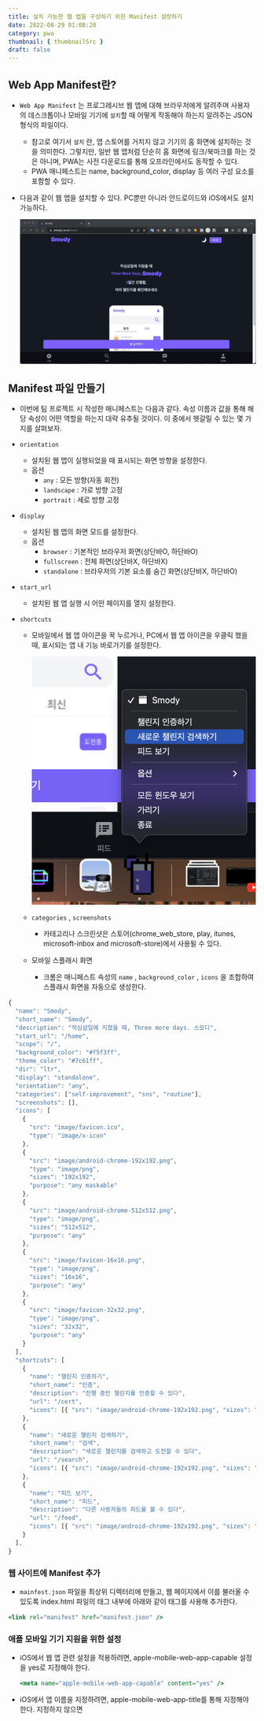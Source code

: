 ```yaml
---
title: 설치 가능한 웹 앱을 구성하기 위한 Manifest 설정하기
date: 2022-08-29 01:08:28
category: pwa
thumbnail: { thumbnailSrc }
draft: false
---
```


## Web App Manifest란?

- `Web App Manifest` 는 프로그레시브 웹 앱에 대해 브라우저에게 알려주며 사용자의 데스크톱이나 모바일 기기에 `설치`할 때 어떻게 작동해야 하는지 알려주는 JSON 형식의 파일이다.
  - 참고로 여기서 `설치` 란, 앱 스토어를 거치지 않고 기기의 홈 화면에 설치하는 것을 의미한다. 그렇지만, 일반 웹 앱처럼 단순히 홈 화면에 링크/북마크를 하는 것은 아니며, PWA는 사전 다운로드를 통해 오프라인에서도 동작할 수 있다.
  - PWA 매니페스트는 name, background_color, display 등 여러 구성 요소를 포함할 수 있다.
- 다음과 같이 웹 앱을 설치할 수 있다. PC뿐만 아니라 안드로이드와 iOS에서도 설치 가능하다.

  ![install-app.gif](../image/install-app.gif)

## Manifest 파일 만들기

- 이번에 팀 프로젝트 시 작성한 매니페스트는 다음과 같다. 속성 이름과 값을 통해 해당 속성이 어떤 역할을 하는지 대략 유추될 것이다. 이 중에서 헷갈릴 수 있는 몇 가지를 살펴보자.
- `orientation`
  - 설치된 웹 앱이 실행되었을 때 표시되는 화면 방향을 설정한다.
  - 옵션
    - `any` : 모든 방향(자동 회전)
    - `landscape` : 가로 방향 고정
    - `portrait` : 세로 방향 고정
- `display`
  - 설치된 웹 앱의 화면 모드를 설정한다.
  - 옵션
    - `browser` : 기본적인 브라우저 화면(상단바O, 하단바O)
    - `fullscreen` : 전체 화면(상단바X, 하단바X)
    - `standalone` : 브라우저의 기본 요소를 숨긴 화면(상단바X, 하단바O)
- `start_url`
  - 설치된 웹 앱 실행 시 어떤 페이지를 열지 설정한다.
- `shortcuts`

  - 모바일에서 웹 앱 아이콘을 꾹 누르거나, PC에서 웹 앱 아이콘을 우클릭 했을 때, 표시되는 앱 내 기능 바로가기를 설정한다.

    ![앱 내 기능 바로가기](../image/shortcuts.png)

  - `categories` , `screenshots`
    - 카테고리나 스크린샷은 스토어(chrome_web_store, play, itunes, microsoft-inbox and microsoft-store)에서 사용될 수 있다.
  - 모바일 스플래시 화면
    - 크롬은 매니페스트 속성의 `name` , `background_color` , `icons` 을 조합하여 스플래시 화면을 자동으로 생성한다.

```jsx
{
  "name": "Smody",
  "short_name": "Smody",
  "description": "작심삼일에 지쳤을 때, Three more days. 스모디",
  "start_url": "/home",
  "scope": "/",
  "background_color": "#f5f3ff",
  "theme_color": "#7c61ff",
  "dir": "ltr",
  "display": "standalone",
  "orientation": "any",
  "categories": ["self-improvement", "sns", "routine"],
  "screenshots": [],
  "icons": [
    {
      "src": "image/favicon.ico",
      "type": "image/x-icon"
    },
    {
      "src": "image/android-chrome-192x192.png",
      "type": "image/png",
      "sizes": "192x192",
      "purpose": "any maskable"
    },
    {
      "src": "image/android-chrome-512x512.png",
      "type": "image/png",
      "sizes": "512x512",
      "purpose": "any"
    },
    {
      "src": "image/favicon-16x16.png",
      "type": "image/png",
      "sizes": "16x16",
      "purpose": "any"
    },
    {
      "src": "image/favicon-32x32.png",
      "type": "image/png",
      "sizes": "32x32",
      "purpose": "any"
    }
  ],
  "shortcuts": [
    {
      "name": "챌린지 인증하기",
      "short_name": "인증",
      "description": "진행 중인 챌린지를 인증할 수 있다",
      "url": "/cert",
      "icons": [{ "src": "image/android-chrome-192x192.png", "sizes": "192x192" }]
    },
    {
      "name": "새로운 챌린지 검색하기",
      "short_name": "검색",
      "description": "새로운 챌린지를 검색하고 도전할 수 있다",
      "url": "/search",
      "icons": [{ "src": "image/android-chrome-192x192.png", "sizes": "192x192" }]
    },
    {
      "name": "피드 보기",
      "short_name": "피드",
      "description": "다른 사용자들의 피드를 볼 수 있다",
      "url": "/feed",
      "icons": [{ "src": "image/android-chrome-192x192.png", "sizes": "192x192" }]
    }
  ],
}
```

### 웹 사이트에 Manifest 추가

- `mainfest.json` 파일을 최상위 디렉터리에 만들고, 웹 페이지에서 이를 불러올 수 있도록 index.html 파일의 <head> 태그 내부에 아래와 같이 <link> 태그를 사용해 추가한다.

```jsx
<link rel="manifest" href="manifest.json" />
```

### 애플 모바일 기기 지원을 위한 설정

- iOS에서 웹 앱 관련 설정을 적용하려면, apple-mobile-web-app-capable 설정을 yes로 지정해야 한다.

  ```jsx
  <meta name="apple-mobile-web-app-capable" content="yes" />
  ```

- iOS에서 앱 이름을 지정하려면, apple-mobile-web-app-title를 통해 지정해야 한다. 지정하지 않으면 <title> 태그의 값이 사용된다.

  ```jsx
  <meta name="apple-mobile-web-app-title" content="Smody" />
  ```

- iOS는 웹 앱 매니페스트에서 추가한 아이콘을 사용하지 않기 때문에, 다음과 같은 <link> 태그를 통해 아이콘을 사용할 수 있다.

  ```jsx
  <link
    rel="apple-touch-icon"
    sizes="180x180"
    href="image/android-chrome-192x192.png"
  />
  ```

- iOS에서는 스플래시 화면을 표시하려면 별도의 이미지와 태그를 추가해야 한다.

  - 스플래시 이미지는 기기의 화면 크기와 정확히 일치해야 한다는 조건이 있으므로, media 속성의 미디어 쿼리를 설정한다.

    ```jsx
    <link
      rel="apple-touch-startup-image"
      media="screen and (device-width: 375px) and (device-height: 667px) and (-webkit-device-pixel-ratio: 2) and (orientation: portrait)"
      href="image/android-chrome-512x512.png"
    />
    ```

- 웹 앱 매니페스트의 색상 테마를 지원하지 않는 브라우저에도 색상 테마를 지원하기 위해 다음과 같은 메타 태그를 추가한다.

  ```jsx
  <meta name="theme-color" content="#7C61FF" />
  ```

- iOS에서는 상단바 스타일을 다음과 같은 메타 태그를 통해 별도로 지정해야 한다.

  - default : 흰색 상단바에 검정색 아이콘
  - black : 검정색 상단바에 흰색 아이콘
  - black-translucent : 웹페이지의 배경 색상의 상단바와 흰색 아이콘

    ```jsx
    <meta
      name="apple-mobile-web-app-status-bar-style"
      content="black-translucent"
    />
    ```

> 참고자료
>
> [https://developer.mozilla.org/en-US/docs/Web/Manifest](https://developer.mozilla.org/en-US/docs/Web/Manifest)
>
> [https://www.w3.org/TR/appmanifest/](https://www.w3.org/TR/appmanifest/)
>
> [https://web.dev/add-manifest/](https://web.dev/add-manifest/)
